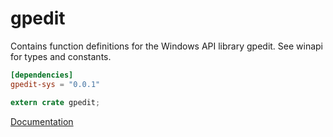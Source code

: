 # gpedit #
Contains function definitions for the Windows API library gpedit. See winapi for types and constants.

```toml
[dependencies]
gpedit-sys = "0.0.1"
```

```rust
extern crate gpedit;
```

[Documentation](https://retep998.github.io/doc/winapi/gpedit/)
